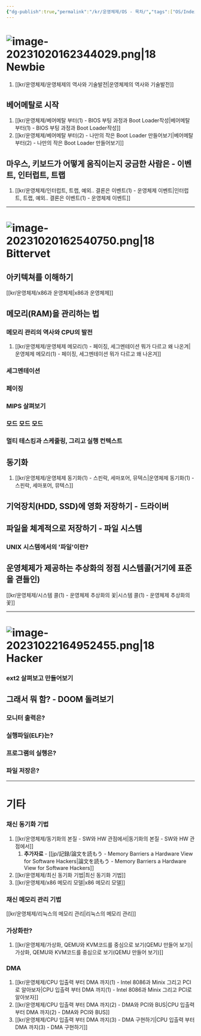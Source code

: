 ```yaml
---
{"dg-publish":true,"permalink":"/kr/운영체제/OS - 목차/","tags":["OS/Index"]}
---
```




# ![image-20231020162344029.png|18](/img/user/kr/data/icon/%EB%AA%A9%EC%B0%A8/image-20231020162344029.png) Newbie
1. [[kr/운영체제/운영체제의 역사와 기술발전\|운영체제의 역사와 기술발전]]
## 베어메탈로 시작
1. [[kr/운영체제/베어메탈 부터(1) - BIOS 부팅 과정과 Boot Loader작성\|베어메탈 부터(1) - BIOS 부팅 과정과 Boot Loader작성]]
2. [[kr/운영체제/베어메탈 부터(2) - 나만의 작은 Boot Loader 만들어보기\|베어메탈 부터(2) - 나만의 작은 Boot Loader 만들어보기]]

## 마우스, 키보드가 어떻게 움직이는지 궁금한 사람은 - 이벤트, 인터럽트, 트랩
1. [[kr/운영체제/인터럽트, 트랩, 예외.. 결론은 이벤트(1) - 운영체제 이벤트\|인터럽트, 트랩, 예외.. 결론은 이벤트(1) - 운영체제 이벤트]]

---------
# ![image-20231020162540750.png|18](/img/user/kr/data/icon/%EB%AA%A9%EC%B0%A8/image-20231020162540750.png) Bittervet
## 아키텍쳐를 이해하기
[[kr/운영체제/x86과 운영체제\|x86과 운영체제]]

## 메모리(RAM)을 관리하는 법
### 메모리 관리의 역사와 CPU의 발전
1. [[kr/운영체제/운영체제 메모리(1) - 페이징, 세그멘테이션 뭐가 다르고 왜 나온겨\|운영체제 메모리(1) - 페이징, 세그멘테이션 뭐가 다르고 왜 나온겨]]
### 세그멘테이션
### 페이징

### MIPS 살펴보기

### 모드 모드 모드
### 멀티 테스킹과 스케줄링, 그리고 실행 컨텍스트

## 동기화
1. [[kr/운영체제/운영체제 동기화(1) - 스핀락, 세마포어, 뮤텍스\|운영체제 동기화(1) - 스핀락, 세마포어, 뮤텍스]]


## 기억장치(HDD, SSD)에 영화 저장하기 - 드라이버

## 파일을 체계적으로 저장하기 - 파일 시스템

### UNIX 시스템에서의 '파일'이란?

## 운영체제가 제공하는 추상화의 정점 시스템콜(거기에 표준을 겯들인)
[[kr/운영체제/시스템 콜(1) - 운영체제 추상화의 꽃\|시스템 콜(1) - 운영체제 추상화의 꽃]]


------
# ![image-20231022164952455.png|18](/img/user/kr/C%20%EC%96%B8%EC%96%B4/assets/C%EC%96%B8%EC%96%B4%20-%20%EB%AA%A9%EC%B0%A8/image-20231022164952455.png) Hacker
### ext2 살펴보고 만들어보기
## 그래서 뭐 함? - DOOM 돌려보기
### 모니터 출력은?
### 실행파일(ELF)는?
### 프로그램의 실행은?
### 파일 저장은?
-------------
# 기타
### 채신 동기화 기법
1. [[kr/운영체제/동기화의 본질 - SW와 HW 관점에서\|동기화의 본질 - SW와 HW 관점에서]]
	1. **추가자료** - [[jp/記録/論文を読もう - Memory Barriers a Hardware View for Software Hackers\|論文を読もう - Memory Barriers a Hardware View for Software Hackers]]
2. [[kr/운영체제/최신 동기화 기법\|최신 동기화 기법]]
3. [[kr/운영체제/x86  메모리 모델\|x86  메모리 모델]]

### 채신 메모리 관리 기법
[[kr/운영체제/리눅스의 메모리 관리\|리눅스의 메모리 관리]]
### 가상화란?
1. [[kr/운영체제/가상화, QEMU와 KVM코드를 중심으로 보기(QEMU 만들어 보기)\|가상화, QEMU와 KVM코드를 중심으로 보기(QEMU 만들어 보기)]]
### DMA
1. [[kr/운영체제/CPU 입출력 부터 DMA 까지(1) - Intel 8086과 Minix 그리고 PCI로 알아보자\|CPU 입출력 부터 DMA 까지(1) - Intel 8086과 Minix 그리고 PCI로 알아보자]]
2. [[kr/운영체제/CPU 입출력 부터 DMA 까지(2) - DMA와 PCI와 BUS\|CPU 입출력 부터 DMA 까지(2) - DMA와 PCI와 BUS]]
3. [[kr/운영체제/CPU 입출력 부터 DMA 까지(3) - DMA 구현하기\|CPU 입출력 부터 DMA 까지(3) - DMA 구현하기]]